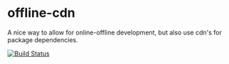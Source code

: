 # offline-cdn
A nice way to allow for online-offline development, but also use cdn's for package dependencies.

[![Build Status](https://api.travis-ci.org/pudo/dataset.png)](https://travis-ci.org/gabegaster/django-offlinecdn)
